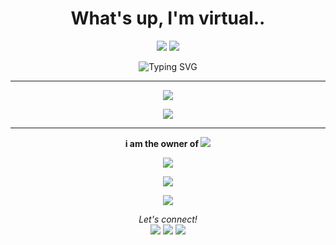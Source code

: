 <h1 align="center">What's up, I'm virtual..</h1>

<p align="center">
  <a href="https://github.com/vanishgg"><img src="https://img.shields.io/github/followers/vanishgg?label=Follow&style=social"></a>
  <a href="https://discord.gg/" target="_blank"><img src="https://img.shields.io/badge/Discord-%237289DA.svg?style=flat&logo=discord&logoColor=white"></a>
</p>

<p align="center">
  <img src="https://readme-typing-svg.demolab.com?font=Fira+Code&weight=600&pause=1000&color=7B00FF&center=true&vCenter=true&width=380&lines=Hey+I'm+Virtual;I'm+a+Python+Developer;I+Make+Tools+Such+As:;Vanish+Raider;Vanish+Flooder" alt="Typing SVG">
</p>

---

<p align="center">
  <img src="https://github-readme-stats.vercel.app/api/?username=vanishgg&amp;title_color=5c64f4&amp;text_color=7b00ff&amp;show_icons=true&amp;bg_color=00000000&amp;hide_border=true&amp;icon_color=5c64f4&amp;hide_title=true&amp;count_private=true">
</p>

<p align="center">
  <img src="https://github-readme-stats.vercel.app/api/top-langs/?username=vanishgg&layout=compact&title_color=5c64f4&text_color=7b00ff&bg_color=00000000&hide_border=true&count_private=true" />
</p>

---

<p align="center">
  <strong>i am the owner of <a href="https://vanishnet.netlify.app" target="_blank"><img src="https://img.shields.io/badge/Vanish%20Tools-5c64f4?style=for-the-badge&logo=netlify&logoColor=white"></a></strong>
</p>

<p align="center">
  <a href="https://github.com/vanishgg?tab=repositories"><img src="https://img.shields.io/badge/-Explore%20my%20Repos-24292e?style=for-the-badge&logo=Github"></a>
</p>

<p align="center">
  <img src="https://activity-graph.herokuapp.com/graph?username=vanishgg&bg_color=00000000&color=7b00ff&line=5c64f4&point=ffffff&area=true&hide_border=true">
</p>

<p align="center">
  <a href="https://discord.com/users/1246814091499278357" target="_blank">
    <img src="https://lanyard.cnrad.dev/api/1246814091499278357?bg=7b00ff&borderRadius=30px&idleMessage=Probably%20coding%20a%20tool">
  </a>
</p>

<p align="center">
  <i>Let's connect!</i>
  <br>
  <a href="https://twitter.com/yourprofile"><img src="https://img.shields.io/badge/Twitter-%231DA1F2.svg?style=flat&logo=twitter&logoColor=white"></a>
  <a href="https://linkedin.com/in/yourprofile"><img src="https://img.shields.io/badge/LinkedIn-%230A66C2.svg?style=flat&logo=linkedin&logoColor=white"></a>
  <a href="mailto:youremail@example.com"><img src="https://img.shields.io/badge/Email-D14836?style=flat&logo=gmail&logoColor=white"></a>
</p>

